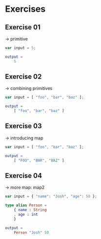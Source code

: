 # Exercises

## Exercise 01

-> primitive

```js
var input = 5;
```

```elm
output =
    5
```

## Exercise 02

-> combining primitives

```js
var input = [ "foo", "bar", "baz" ];
```

```elm
output =
    [ "foo", "bar", "baz" ]
```

## Exercise 03

-> introducing map

```js
var input = [ "foo", "bar", "baz" ];
```

```elm
output =
    [ "FOO", "BAR", "BAZ" ]
```

## Exercise 04

-> more map: map2

```js
var input = { "name": "Josh", "age": 50 };
```

```elm
type alias Person =
    { name : String
    , age : int
    }

output =
    Person "Josh" 50
```
